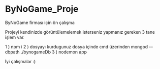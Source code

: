 # ByNoGame_Proje
ByNoGame firması için ön çalışma

Projeyi kendinizde görüntülemelemek isterseniz yapmanız gereken 3 tane işlem var.

1 ) npm i
2 ) dosyayı kurdugunuz dosya içinde cmd üzerinden mongod --dbpath ./bynogameDb 
3 ) nodemon app

İyi çalışmalar :)
